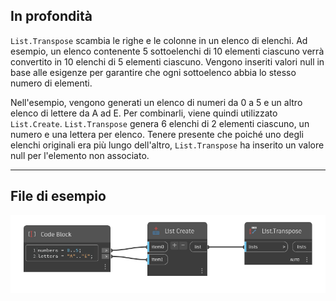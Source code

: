 ## In profondità
`List.Transpose` scambia le righe e le colonne in un elenco di elenchi. Ad esempio, un elenco contenente 5 sottoelenchi di 10 elementi ciascuno verrà convertito in 10 elenchi di 5 elementi ciascuno. Vengono inseriti valori null in base alle esigenze per garantire che ogni sottoelenco abbia lo stesso numero di elementi.

Nell'esempio, vengono generati un elenco di numeri da 0 a 5 e un altro elenco di lettere da A ad E. Per combinarli, viene quindi utilizzato `List.Create`. `List.Transpose` genera 6 elenchi di 2 elementi ciascuno, un numero e una lettera per elenco. Tenere presente che poiché uno degli elenchi originali era più lungo dell'altro, `List.Transpose` ha inserito un valore null per l'elemento non associato.
___
## File di esempio

![List.Transpose](./DSCore.List.Transpose_img.jpg)
